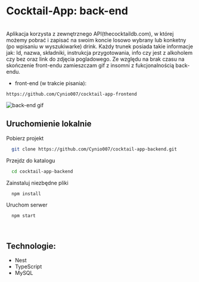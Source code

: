 # Cocktail-App: back-end

<br/>
Aplikacja korzysta z zewnętrznego API(thecocktaildb.com), w której możemy pobrać i zapisać na swoim koncie losowo wybrany lub konketny (po wpisaniu w wyszukiwarke) drink. Każdy trunek posiada takie informacje jak: Id, nazwa, składniki, instrukcja przygotowania, info czy jest z alkoholem czy bez oraz link do zdjęcia pogladowego. Ze względu na brak czasu na skończenie front-endu zamieszczam gif z insomni z fukcjonalnością back-endu.

- front-end (w trakcie pisania):
 
 ```https://github.com/Cynio007/cocktail-app-frontend```
 

![back-end gif](./images/gif02.gif)
<br/>

## Uruchomienie lokalnie

Pobierz projekt

```bash
  git clone https://github.com/Cynio007/cocktail-app-backend.git
```

Przejdz do katalogu

```bash
  cd cocktail-app-backend
```

Zainstaluj niezbędne pliki

```bash
  npm install
```

Uruchom serwer

```bash
  npm start
```

<br/>

## Technologie:

- Nest
- TypeScript
- MySQL

